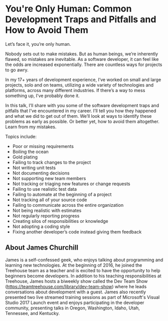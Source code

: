 
# You're Only Human: Common Development Traps and Pitfalls and How to Avoid Them

Let’s face it, you’re only human.

Nobody sets out to make mistakes. But as human beings, we’re inherently flawed, so mistakes are inevitable. As a software developer, it can feel like the odds are increased exponentially. There are countless ways for projects to go awry.

In my 17+ years of development experience, I’ve worked on small and large projects, solo and on teams, utilizing a wide variety of technologies and platforms, across many different industries. If there’s a way to mess something up, I’ve probably done it.

In this talk, I’ll share with you some of the software development traps and pitfalls that I’ve encountered in my career. I’ll tell you how they happened and what we did to get out of them. We’ll look at ways to identify these problems as early as possible. Or better yet, how to avoid them altogether. Learn from my mistakes.

Topics include:

* Poor or missing requirements
* Boiling the ocean
* Gold plating
* Failing to track changes to the project
* Not writing unit tests
* Not documenting decisions
* Not supporting new team members
* Not tracking or triaging new features or change requests
* Failing to use realistic test data
* Failing to automate at the beginning of a project
* Not tracking all of your source code
* Failing to communicate across the entire organization
* Not being realistic with estimates
* Not regularly reporting progress
* Creating silos of responsibilities or knowledge
* Not adopting a coding style
* Fixing another developer’s code instead giving them feedback

## About James Churchill

James is a self-confessed geek, who enjoys talking about programming and learning new technologies. At the beginning of 2016, he joined the Treehouse team as a teacher and is excited to have the opportunity to help beginners become developers. In addition to his teaching responsibilities at Treehouse, James hosts a biweekly show called the Dev Team Show (https://teamtreehouse.com/library/dev-team-show) where he leads conversations about development with a guest. James also recently presented two live streamed training sessions as part of Microsoft's Visual Studio 2017 Launch event and enjoys participating in the developer community, presenting talks in Oregon, Washington, Idaho, Utah, Tennessee, and Kentucky.
